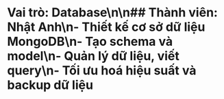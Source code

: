 # Vai trò: Database\n\n## Thành viên: Nhật Anh\n- Thiết kế cơ sở dữ liệu MongoDB\n- Tạo schema và model\n- Quản lý dữ liệu, viết query\n- Tối ưu hoá hiệu suất và backup dữ liệu
